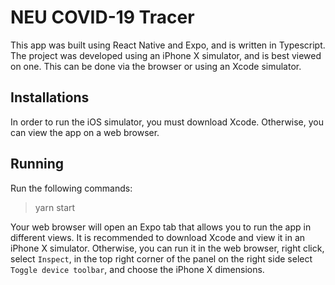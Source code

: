 # NEU COVID-19 Tracer

This app was built using React Native and Expo, and is written in Typescript. The project was developed using an iPhone X simulator, and is best viewed on one. This can be done via the browser or using an Xcode simulator.

## Installations
In order to run the iOS simulator, you must download Xcode.
Otherwise, you can view the app on a web browser.

## Running
Run the following commands:
> yarn start

Your web browser will open an Expo tab that allows you to run the app in different views. It is recommended to download Xcode and view it in an iPhone X simulator. Otherwise, you can run it in the web browser, right click, select `Inspect`, in the top right corner of the panel on the right side select `Toggle device toolbar`, and choose the iPhone X dimensions.